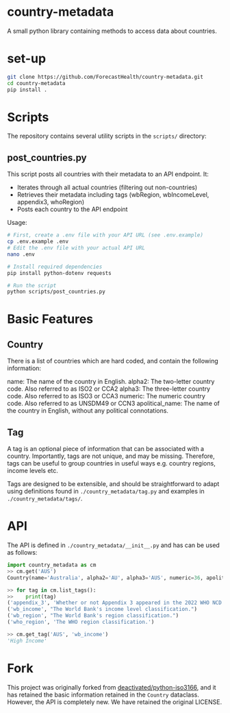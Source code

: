 # country-metadata
A small python library containing methods to access data about countries.

# set-up
```bash
git clone https://github.com/ForecastHealth/country-metadata.git
cd country-metadata
pip install .
```

# Scripts
The repository contains several utility scripts in the `scripts/` directory:

## post_countries.py
This script posts all countries with their metadata to an API endpoint. It:
- Iterates through all actual countries (filtering out non-countries)
- Retrieves their metadata including tags (wbRegion, wbIncomeLevel, appendix3, whoRegion)
- Posts each country to the API endpoint

Usage:
```bash
# First, create a .env file with your API URL (see .env.example)
cp .env.example .env
# Edit the .env file with your actual API URL
nano .env

# Install required dependencies
pip install python-dotenv requests

# Run the script
python scripts/post_countries.py
```

# Basic Features
## Country
There is a list of countries which are hard coded, and contain the following information:

name: The name of the country in English.
alpha2: The two-letter country code.
    Also referred to as ISO2 or CCA2
alpha3: The three-letter country code.
    Also referred to as ISO3 or CCA3
numeric: The numeric country code.
    Also referred to as UNSDM49 or CCN3
apolitical_name: The name of the country in English, without any political connotations.

## Tag
A tag is an optional piece of information that can be associated with a country. Importantly, tags are not unique, and may be missing. Therefore, tags can be useful to group countries in useful ways e.g. country regions, income levels etc.

Tags are designed to be extensible, and should be straightforward to adapt using definitions found in `./country_metadata/tag.py` and examples in `./country_metadata/tags/`.

# API
The API is defined in `./country_metadata/__init__.py` and has can be used as follows:
```python
import country_metadata as cm
>> cm.get('AUS')
Country(name='Australia', alpha2='AU', alpha3='AUS', numeric=36, apolitical_name='Australia')

>> for tag in cm.list_tags():
>>    print(tag)
('appendix_3', 'Whether or not Appendix 3 appeared in the 2022 WHO NCD Appendix 3 analysis.')
('wb_income', "The World Bank's income level classification.")
('wb_region', "The World Bank's region classification.")
('who_region', 'The WHO region classification.')

>> cm.get_tag('AUS', 'wb_income')
'High Income'
```

# Fork
This project was originally forked from [deactivated/python-iso3166](https://github.com/deactivated/python-iso3166), and it has retained the basic information retained in the `Country` dataclass. However, the API is completely new. We have retained the original LICENSE.
